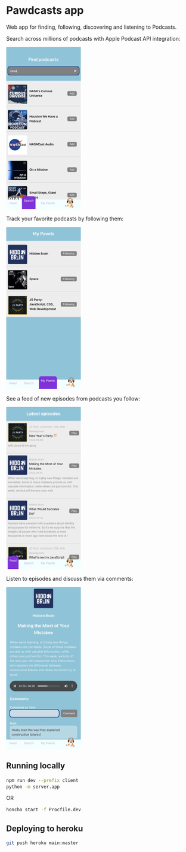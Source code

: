 # Pawdcasts app

Web app for finding, following, discovering and listening to Podcasts.

Search across millions of podcasts with Apple Podcast API integration:

<img src="screenshots/search.jpg" width="200">

Track your favorite podcasts by following them:

<img src="screenshots/mypawds.jpg" width="200">

See a feed of new episodes from podcasts you follow:

<img src="screenshots/feed.jpg" width="200">

Listen to episodes and discuss them via comments:

<img src="screenshots/episode.jpg" width="200">

## Running locally

```sh
npm run dev --prefix client
python -m server.app
```

OR

```sh
honcho start -f Procfile.dev
```

## Deploying to heroku

```sh
git push heroku main:master
```
